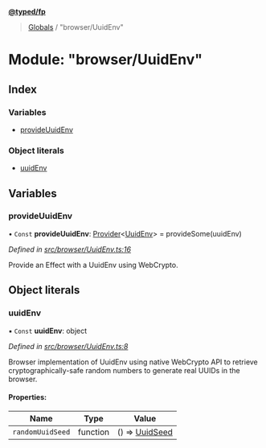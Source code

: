 **[@typed/fp](../README.md)**

> [Globals](../globals.md) / "browser/UuidEnv"

# Module: "browser/UuidEnv"

## Index

### Variables

* [provideUuidEnv](_browser_uuidenv_.md#provideuuidenv)

### Object literals

* [uuidEnv](_browser_uuidenv_.md#uuidenv)

## Variables

### provideUuidEnv

• `Const` **provideUuidEnv**: [Provider](_effect_provide_.md#provider)\<[UuidEnv](../interfaces/_uuid_common_.uuidenv.md)> = provideSome(uuidEnv)

*Defined in [src/browser/UuidEnv.ts:16](https://github.com/TylorS/typed-fp/blob/f27ba3e/src/browser/UuidEnv.ts#L16)*

Provide an Effect with a UuidEnv using WebCrypto.

## Object literals

### uuidEnv

▪ `Const` **uuidEnv**: object

*Defined in [src/browser/UuidEnv.ts:8](https://github.com/TylorS/typed-fp/blob/f27ba3e/src/browser/UuidEnv.ts#L8)*

Browser implementation of UuidEnv using native WebCrypto API to retrieve cryptographically-safe
random numbers to generate real UUIDs in the browser.

#### Properties:

Name | Type | Value |
------ | ------ | ------ |
`randomUuidSeed` | function | () => [UuidSeed](_uuid_common_.md#uuidseed) |
